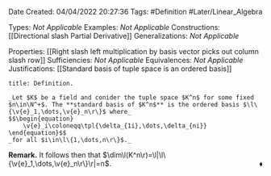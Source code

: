 <div class="topSpace"></div>

Date Created: 04/04/2022 20:27:36
Tags: #Definition #Later/Linear_Algebra

Types: _Not Applicable_
Examples: _Not Applicable_
Constructions: [[Directional slash Partial Derivative]]
Generalizations: _Not Applicable_

Properties: [[Right slash left multiplication by basis vector picks out column slash row]]
Sufficiencies: _Not Applicable_
Equivalences: _Not Applicable_
Justifications: [[Standard basis of tuple space is an ordered basis]]

``` ad-Definition
title: Definition.

_Let $K$ be a field and conider the tuple space $K^n$ for some fixed $n\in\N^+$. The **standard basis of $K^n$** is the ordered basis $\l\{\v{e}_1,\dots,\v{e}_n\r\}$ where_
$$\begin{equation}
    \v{e}_i\coloneqq\tpl{\delta_{1i},\dots,\delta_{ni}}
\end{equation}$$
_for all $i\in\l\{1,\dots,n\r\}$._

```

**Remark.** It follows then that $\dim\l(K^n\r)=\l|\l\{\v{e}_1,\dots,\v{e}_n\r\}\r|=n$.<span style="float:right;">$\blacklozenge$</span>
